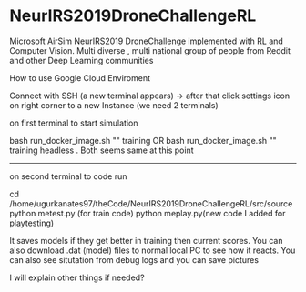 # NeurIRS2019DroneChallengeRL
Microsoft AirSim NeurIRS2019 DroneChallenge implemented with RL and Computer Vision. Multi diverse , multi national group of people from Reddit and other Deep Learning communities 


How to use Google Cloud Enviroment

Connect with SSH  (a new terminal appears) 
-> after that click settings icon on right corner to a new Instance
(we need 2 terminals)

on first terminal to start simulation

bash run_docker_image.sh "" training    OR  bash run_docker_image.sh "" training headless . Both seems same at this point


-----

on second terminal to code run


cd /home/ugurkanates97/theCode/NeurIRS2019DroneChallengeRL/src/source
python metest.py (for train code)
python meplay.py(new code I added for playtesting) 

It saves models if they get better in training then current scores. You can also download .dat (model) files to normal local PC to see how it reacts. You can also see situtation from debug logs and you can save pictures

I will explain other things if needed?
